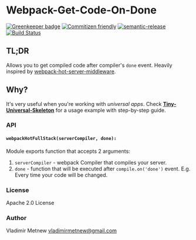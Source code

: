 # Webpack-Get-Code-On-Done

[![Greenkeeper badge](https://badges.greenkeeper.io/Metnew/webpack-get-code-on-done.svg)](https://greenkeeper.io/) [![Commitizen friendly](https://img.shields.io/badge/commitizen-friendly-brightgreen.svg)](http://commitizen.github.io/cz-cli/) [![semantic-release](https://img.shields.io/badge/%20%20%F0%9F%93%A6%F0%9F%9A%80-semantic--release-e10079.svg)](https://github.com/semantic-release/semantic-release) [![Build Status](https://travis-ci.org/Metnew/webpack-get-code-on-done.svg?branch=master)](https://travis-ci.org/Metnew/webpack-get-code-on-done)

## TL;DR

Allows you to get compiled code after compiler's `done` event. Heavily inspired by [webpack-hot-server-middleware](https://github.com/60frames/webpack-hot-server-middleware).

## Why?

It's very useful when you're working with _universal apps_. Check **[Tiny-Universal-Skeleton](https://github.com/Metnew/tiny-universal-skeleton)** for a usage example with step-by-step guide.

### API

#### `webpackHotFullStack(serverCompiler, done):`

Module exports function that accepts 2 arguments:

1. `serverCompiler` - webpack Compiler that compiles your server.
2. `done` - function that will be executed after `compile.on('done')` event. E.g. Every time your code will be changed.

### License

Apache 2.0 License

### Author

Vladimir Metnew [vladimirmetnew@gmail.com](mailto:vladimirmetnew@gmail.com)
